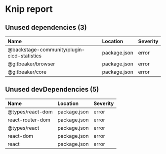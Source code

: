 # Knip report

## Unused dependencies (3)

| Name                                        | Location     | Severity |
| :------------------------------------------ | :----------- | :------- |
| @backstage-community/plugin-cicd-statistics | package.json | error    |
| @gitbeaker/browser                          | package.json | error    |
| @gitbeaker/core                             | package.json | error    |

## Unused devDependencies (5)

| Name             | Location     | Severity |
| :--------------- | :----------- | :------- |
| @types/react-dom | package.json | error    |
| react-router-dom | package.json | error    |
| @types/react     | package.json | error    |
| react-dom        | package.json | error    |
| react            | package.json | error    |
